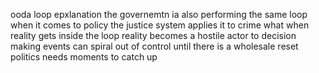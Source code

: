 ooda loop epxlanation 
the governemtn ia also performing the same loop when it comes to policy
the justice system applies it to crime
what when reality gets inside the loop
reality becomes a hostile actor to decision making
events can spiral out of control until there is a wholesale reset
politics needs moments to catch up